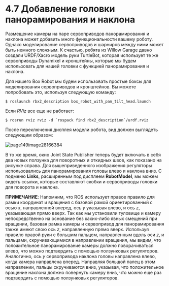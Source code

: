 # 4.7 Добавление головки панорамирования и наклона

Размещение камеры на паре сервоприводов панорамирования и наклона может добавить много функциональности вашему роботу. Однако моделирование сервоприводов и шарниров между ними может быть немного сложным. К счастью, ребята из Willow Garage давно создали URDF/Xacro модель руки TurtleBot, которая использует те же сервоприводы Dynamixel и кронштейны, которые мы будем использовать для нашей головки с функцией панорамирования и наклона.

Для нашего Box Robot мы будем использовать простые боксы для моделирования сервоприводов и кронштейнов. Вы можете попробовать это, используя следующую команду:

```text
$ roslaunch rbx2_description box_robot_with_pan_tilt_head.launch
```

Если _RViz_ все еще не работает:

```text
$ rosrun rviz rviz -d `rospack find rbx2_description`/urdf.rviz
```

После переключения дисплея модели робота, вид должен выглядеть следующим образом:

![page149image28166384](blob:https://app.gitbook.com/9c64a867-49d2-4b56-a808-963f80d6f9f6)

В то же время, окно Joint State Publisher теперь будет включать в себя два новых ползунка для поворотных и откидных швов, как показано на рисунке справа. Для вышеприведенного изображения регуляторы использовались для панорамирования головы влево и наклона вниз. С подменю **Links**, расширенным под дисплеем **RobotModel**, мы можем видеть ссылки, которые составляют скобки и сервоприводы головки для поворота и наклона. 

**ПРИМЕЧАНИЕ**: Напомним, что ROS использует правое правило для рамки координат и вращения с базовой рамой ориентированный с осью _х_, направленной вперед, ось _у_ указывая влево, и ось _z_, указывающая прямо вверх. Так как мы установили туловище и камеру непосредственно на основание без каких-либо явных смещений при вращении, базовая рамка камеры и сервопривод для панорамирования также имеют свою ось _z_, направленную прямо вверх. Используя правило правой руки с большим пальцем, направленным вдоль оси _z_, и пальцами, скручивающимися в направлении вращения, мы видим, что положительное панорамирование камеры должно поворачиваться влево, что можно подтвердить с помощью ползунковых регуляторов. Аналогично, ось _y_ сервопривода наклона головы направлена влево, когда камера направлена вперед. Направляя большой палец в этом направлении, пальцы скручиваются вниз, указывая, что положительное вращение наклона должно повернуть камеру вниз, что можно еще раз подтвердить с помощью ползунковых регуляторов.







